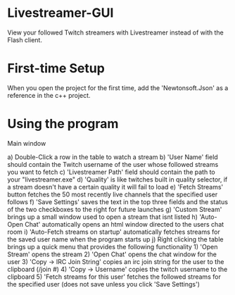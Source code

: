Livestreamer-GUI
================

View your followed Twitch streamers with Livestreamer instead of with the Flash client.

First-time Setup
================
When you open the project for the first time, add the 'Newtonsoft.Json' as a reference in the c++ project.

Using the program
================

Main window

  a) Double-Click a row in the table to watch a stream
  b) 'User Name' field should contain the Twitch username of the user whose followed streams you want to fetch
  c) 'Livestreamer Path' field should contain the path to your "livestreamer.exe"
  d) 'Quality' is like twitches built in quality selector, if a stream doesn't have a certain quality it will fail to load
  e) 'Fetch Streams' button fetches the 50 most recently live channels that the specified user follows
  f) 'Save Settings' saves the text in the top three fields and the status of the two checkboxes to the right for future launches
  g) 'Custom Stream' brings up a small window used to open a stream that isnt listed
  h) 'Auto-Open Chat' automatically opens an html window directed to the users chat room
  i) 'Auto-Fetch streams on startup' automatically fetches streams for the saved user name when the program starts up
  j) Right clicking the table brings up a quick menu that provides the following functionality
    1) 'Open Stream' opens the stream
    2) 'Open Chat' opens the chat window for the user
    3) 'Copy -> IRC Join String' copies an irc join string for the user to the clipboard (/join #<username>)
    4) 'Copy -> Username' copies the twitch username to the clipboard
    5) 'Fetch streams for this user' fetches the followed streams for the specified user (does not save unless you click 'Save Settings')
